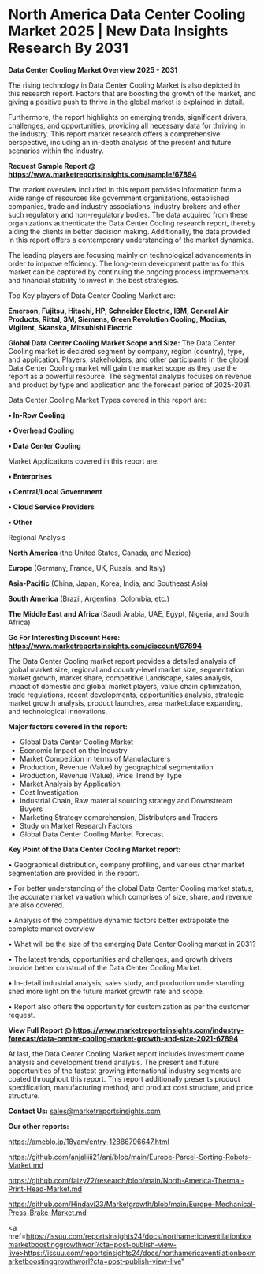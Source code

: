 # North America Data Center Cooling Market 2025 | New Data Insights Research By 2031

<Strong> Data Center Cooling Market Overview 2025 - 2031</strong>

The rising technology in Data Center Cooling Market is also depicted in this research report. Factors that are boosting the growth of the market, and giving a positive push to thrive in the global market is explained in detail.

Furthermore, the report highlights on emerging trends, significant drivers, challenges, and opportunities, providing all necessary data for thriving in the industry. This report market research offers a comprehensive perspective, including an in-depth analysis of the present and future scenarios within the industry.

<strong>Request Sample Report @ <a href=https://www.marketreportsinsights.com/sample/67894>https://www.marketreportsinsights.com/sample/67894</a></strong>

The market overview included in this report provides information from a wide range of resources like government organizations, established companies, trade and industry associations, industry brokers and other such regulatory and non-regulatory bodies. The data acquired from these organizations authenticate the Data Center Cooling research report, thereby aiding the clients in better decision making. Additionally, the data provided in this report offers a contemporary understanding of the market dynamics.

The leading players are focusing mainly on technological advancements in order to improve efficiency. The long-term development patterns for this market can be captured by continuing the ongoing process improvements and financial stability to invest in the best strategies.

Top Key players of Data Center Cooling Market are:

<strong>Emerson, Fujitsu, Hitachi, HP, Schneider Electric, IBM, General Air Products, Rittal, 3M, Siemens, Green Revolution Cooling, Modius, Vigilent, Skanska, Mitsubishi Electric</strong>

<strong><b>Global Data Center Cooling Market Scope and Size:</b></strong>
The Data Center Cooling market is declared segment by company, region (country), type, and application. Players, stakeholders, and other participants in the global Data Center Cooling market will gain the market scope as they use the report as a powerful resource. The segmental analysis focuses on revenue and product by type and application and the forecast period of 2025-2031.

Data Center Cooling Market Types covered in this report are:

<strong>• In-Row Cooling

• Overhead Cooling

• Data Center Cooling</strong>

Market Applications covered in this report are:

<strong>• Enterprises

• Central/Local Government

• Cloud Service Providers

• Other</strong> 

Regional Analysis

<strong>North America</strong> (the United States, Canada, and Mexico)

<strong>Europe</strong> (Germany, France, UK, Russia, and Italy)

<strong>Asia-Pacific</strong> (China, Japan, Korea, India, and Southeast Asia)

<strong>South America</strong> (Brazil, Argentina, Colombia, etc.)

<strong>The Middle East and Africa</strong> (Saudi Arabia, UAE, Egypt, Nigeria, and South Africa)

<strong>Go For Interesting Discount Here: <a href=https://www.marketreportsinsights.com/discount/67894>https://www.marketreportsinsights.com/discount/67894</a></strong>

The Data Center Cooling market report provides a detailed analysis of global market size, regional and country-level market size, segmentation market growth, market share, competitive Landscape, sales analysis, impact of domestic and global market players, value chain optimization, trade regulations, recent developments, opportunities analysis, strategic market growth analysis, product launches, area marketplace expanding, and technological innovations.

<strong><b>Major factors covered in the report:</b></strong>
<ul>
  <li>Global Data Center Cooling Market </li>
  <li>Economic Impact on the Industry</li>
  <li>Market Competition in terms of Manufacturers</li>
  <li>Production, Revenue (Value) by geographical segmentation</li>
  <li>Production, Revenue (Value), Price Trend by Type</li>
  <li>Market Analysis by Application</li>
  <li>Cost Investigation</li>
  <li>Industrial Chain, Raw material sourcing strategy and Downstream Buyers</li>
  <li>Marketing Strategy comprehension, Distributors and Traders</li>
  <li>Study on Market Research Factors</li>
  <li>Global Data Center Cooling Market Forecast</li>
</ul>

<strong><b>Key Point of the Data Center Cooling Market report:</b></strong>

• Geographical distribution, company profiling, and various other market segmentation are provided in the report.

• For better understanding of the global Data Center Cooling market status, the accurate market valuation which comprises of size, share, and revenue are also covered.

• Analysis of the competitive dynamic factors better extrapolate the complete market overview

• What will be the size of the emerging Data Center Cooling market in 2031?

• The latest trends, opportunities and challenges, and growth drivers provide better construal of the Data Center Cooling Market.

• In-detail industrial analysis, sales study, and production understanding shed more light on the future market growth rate and scope.

• Report also offers the opportunity for customization as per the customer request.

<strong><b>View Full Report @ <a href=https://www.marketreportsinsights.com/industry-forecast/data-center-cooling-market-growth-and-size-2021-67894>https://www.marketreportsinsights.com/industry-forecast/data-center-cooling-market-growth-and-size-2021-67894</a></b></strong>


At last, the Data Center Cooling Market report includes investment come analysis and development trend analysis. The present and future opportunities of the fastest growing international industry segments are coated throughout this report. This report additionally presents product specification, manufacturing method, and product cost structure, and price structure.

<strong>Contact Us:</strong>
sales@marketreportsinsights.com

<strong>Our other reports:</strong>

<a href=https://ameblo.jp/18yam/entry-12886796647.html>https://ameblo.jp/18yam/entry-12886796647.html</a>

<a href=https://github.com/anjaliiii21/anj/blob/main/Europe-Parcel-Sorting-Robots-Market.md>https://github.com/anjaliiii21/anj/blob/main/Europe-Parcel-Sorting-Robots-Market.md</a>

<a href=https://github.com/faizy72/research/blob/main/North-America-Thermal-Print-Head-Market.md>https://github.com/faizy72/research/blob/main/North-America-Thermal-Print-Head-Market.md</a>

<a href=https://github.com/Hindavi23/Marketgrowth/blob/main/Europe-Mechanical-Press-Brake-Market.md>https://github.com/Hindavi23/Marketgrowth/blob/main/Europe-Mechanical-Press-Brake-Market.md</a>

<a href=https://issuu.com/reportsinsights24/docs/northamericaventilationboxmarketboostinggrowthworl?cta=post-publish-view-live>https://issuu.com/reportsinsights24/docs/northamericaventilationboxmarketboostinggrowthworl?cta=post-publish-view-live</a>"
